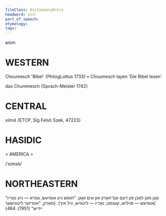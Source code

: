 ```yaml
---
fileClass: DictionaryEntry
headword: חומש
part_of_speech: 
etymology: 
tags: 
---
```

חומש

WESTERN
========

Choumesch 'Bibel' {PhilogLottus 1733}
	•	Choumesch layen 'Die Bibel lesen'

das Chummesch {Sprach-Meister 1742}

CENTRAL
========

xɩ́mɩš {ETCP, Sîg Felső Szek, 47223}

HASIDIC
=======
= AMERICA = 

/ˈxɪməš/

NORTHEASTERN
==============

קען מען לאַכן פֿון דעם עם־האָרץ און אים זאָגן: "חומש ניע אומיעש, גמרא — ניע נאָריו" (אומיעש — פּויליש, קענסט; נאָריו — ליטוויש, וויל איך).
{מאַרק, "אונדזער ליטווישער ייִדיש" (1951): 464}
